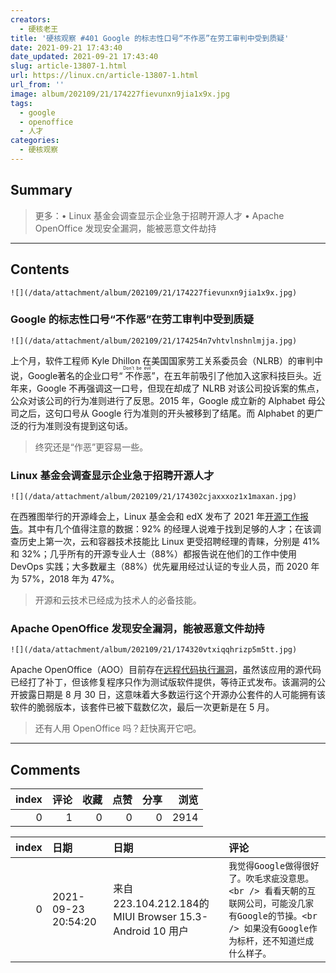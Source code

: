 ```yaml
---
creators:
  - 硬核老王
title: '硬核观察 #401 Google 的标志性口号“不作恶”在劳工审判中受到质疑'
date: 2021-09-21 17:43:40
date_updated: 2021-09-21 17:43:40
slug: article-13807-1.html
url: https://linux.cn/article-13807-1.html
url_from: ''
image: album/202109/21/174227fievunxn9jia1x9x.jpg
tags:
  - google
  - openoffice
  - 人才
categories:
  - 硬核观察
---
```


## Summary

> 更多：• Linux 基金会调查显示企业急于招聘开源人才 • Apache OpenOffice 发现安全漏洞，能被恶意文件劫持

***

<!-- more -->

## Contents

`![](/data/attachment/album/202109/21/174227fievunxn9jia1x9x.jpg)`

### Google 的标志性口号“不作恶”在劳工审判中受到质疑

`![](/data/attachment/album/202109/21/174254n7vhtvlnshnlmjja.jpg)`

上个月，软件工程师 Kyle Dhillon 在美国国家劳工关系委员会（NLRB）的审判中说，Google著名的企业口号“<ruby> 不作恶 <rt>  Don't be evil </rt></ruby>”，在五年前吸引了他加入这家科技巨头。近年来，Google 不再强调这一口号，但现在却成了 NLRB 对该公司投诉案的焦点，公众对该公司的行为准则进行了反思。2015 年，Google 成立新的 Alphabet 母公司之后，这句口号从 Google 行为准则的开头被移到了结尾。而 Alphabet 的更广泛的行为准则没有提到这句话。

> 
> 终究还是“作恶”更容易一些。
> 
> 
> 

### Linux 基金会调查显示企业急于招聘开源人才

`![](/data/attachment/album/202109/21/174302cjaxxxoz1x1maxan.jpg)`

在西雅图举行的开源峰会上，Linux 基金会和 edX 发布了 2021 年[开源工作报告](https://www.linuxfoundation.org/resources/publications/the-2021-open-source-jobs-report)。其中有几个值得注意的数据：92% 的经理人说难于找到足够的人才；在该调查历史上第一次，云和容器技术技能比 Linux 更受招聘经理的青睐，分别是 41% 和 32%；几乎所有的开源专业人士（88%）都报告说在他们的工作中使用 DevOps 实践；大多数雇主（88%）优先雇用经过认证的专业人员，而 2020 年为 57%，2018 年为 47%。

> 
> 开源和云技术已经成为技术人的必备技能。
> 
> 
> 

### Apache OpenOffice 发现安全漏洞，能被恶意文件劫持

`![](/data/attachment/album/202109/21/174320vtxiqqhrizp5m5tt.jpg)`

Apache OpenOffice（AOO）目前存在[远程代码执行漏洞](https://www.theregister.com/2021/09/20/apache_openoffice_rce/)，虽然该应用的源代码已经打了补丁，但该修复程序只作为测试版软件提供，等待正式发布。该漏洞的公开披露日期是 8 月 30 日，这意味着大多数运行这个开源办公套件的人可能拥有该软件的脆弱版本，该套件已被下载数亿次，最后一次更新是在 5 月。

> 
> 还有人用 OpenOffice 吗？赶快离开它吧。
> 
> 
>

***

## Comments


|   index |   评论 |   收藏 |   点赞 |   分享 |   浏览 |
|--------:|-------:|-------:|-------:|-------:|-------:|
|       0 |      1 |      0 |      0 |      0 |   2914 |

|   index | 日期                | 日期                                                    | 评论                                                                                                                                                   |
|--------:|:--------------------|:--------------------------------------------------------|:-------------------------------------------------------------------------------------------------------------------------------------------------------|
|       0 | 2021-09-23 20:54:20 | 来自223.104.212.184的 MIUI Browser 15.3-Android 10 用户 | `我觉得Google做得很好了。吹毛求疵没意思。<br /> 看看天朝的互联网公司，可能没几家有Google的节操。<br /> 如果没有Google作为标杆，还不知道烂成什么样子。` |
